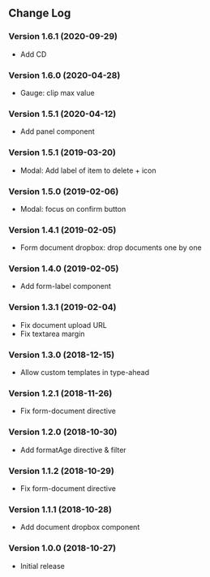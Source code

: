 ## Change Log
### Version 1.6.1 (2020-09-29)
- Add CD
### Version 1.6.0 (2020-04-28)
- Gauge: clip max value
### Version 1.5.1 (2020-04-12)
- Add panel component
### Version 1.5.1 (2019-03-20)
- Modal: Add label of item to delete + icon
### Version 1.5.0 (2019-02-06)
- Modal: focus on confirm button
### Version 1.4.1 (2019-02-05)
- Form document dropbox: drop documents one by one
### Version 1.4.0 (2019-02-05)
- Add form-label component
### Version 1.3.1 (2019-02-04)
- Fix document upload URL
- Fix textarea margin
### Version 1.3.0 (2018-12-15)
- Allow custom templates in type-ahead
### Version 1.2.1 (2018-11-26)
- Fix form-document directive
### Version 1.2.0 (2018-10-30)
- Add formatAge directive & filter
### Version 1.1.2 (2018-10-29)
- Fix form-document directive
### Version 1.1.1 (2018-10-28)
- Add document dropbox component
### Version 1.0.0 (2018-10-27)
- Initial release
